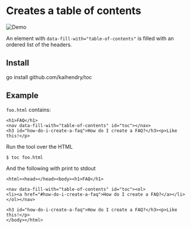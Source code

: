 # Creates a table of contents

<img src=http://s.natalian.org/2016-06-05/toc.gif alt="Demo">

An element with `data-fill-with="table-of-contents"` is filled with an ordered list of the headers.

## Install

go install github.com/kaihendry/toc

## Example

`foo.html` contains:

	<h1>FAQ</h1>
	<nav data-fill-with="table-of-contents" id="toc"></nav>
	<h3 id="how-do-i-create-a-faq">How do I create a FAQ?</h3><p>Like this!</p>

Run the tool over the HTML

	$ toc foo.html

And the following with print to stdout

	<html><head></head><body><h1>FAQ</h1>

	<nav data-fill-with="table-of-contents" id="toc"><ol>
	<li><a href="#how-do-i-create-a-faq">How do I create a FAQ?</a></li>
	</ol></nav>

	<h3 id="how-do-i-create-a-faq">How do I create a FAQ?</h3><p>Like this!</p>
	</body></html>
